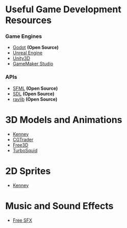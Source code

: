 # Useful Game Development Resources

### Game Engines
    
* [Godot](https://godotengine.org/) **(Open Source)**
* [Unreal Engine](https://www.unrealengine.com)
* [Unity3D](https://unity3d.com/es)
* [GameMaker Studio](https://www.yoyogames.com/get) 

### APIs

* [SFML](https://www.sfml-dev.org/) **(Open Source)**
* [SDL](https://www.libsdl.org/index.php) **(Open Source)**
* [raylib](https://www.raylib.com/) **(Open Source)**

# 3D Models and Animations

* [Kenney](https://www.kenney.nl/)
* [CGTrader](https://www.cgtrader.com/)
* [Free3D](https://free3d.com/)
* [TurboSquid](https://www.turbosquid.com/Search/3D-Models/free)

# 2D Sprites 

* [Kenney](https://www.kenney.nl/)

# Music and Sound Effects

* [Free SFX](https://www.freesfx.co.uk/sfx)


